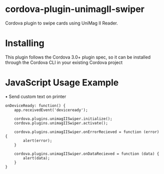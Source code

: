 # cordova-plugin-unimagII-swiper
Cordova plugin to swipe cards using UniMag II Reader.


# Installing
This plugin follows the Cordova 3.0+ plugin spec, so it can be installed through the Cordova CLI in your existing Cordova project

# JavaScript Usage Example

•	Send custom text on printer

    onDeviceReady: function() {
        app.receivedEvent('deviceready');

        cordova.plugins.unimagIISwiper.initialize();
        cordova.plugins.unimagIISwiper.activate();

        cordova.plugins.unimagIISwiper.onErrorRecieved = function (error) {
            alert(error);
        }

        cordova.plugins.unimagIISwiper.onDataRecieved = function (data) {
            alert(data);
        }
    }
